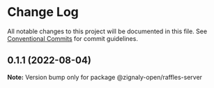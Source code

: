 # Change Log

All notable changes to this project will be documented in this file.
See [Conventional Commits](https://conventionalcommits.org) for commit guidelines.

## 0.1.1 (2022-08-04)

**Note:** Version bump only for package @zignaly-open/raffles-server
